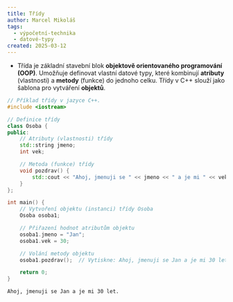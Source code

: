 ```yaml
---
title: Třídy
author: Marcel Mikoláš
tags:
  - výpočetní-technika
  - datové-typy
created: 2025-03-12
---
```

* Třída je základní stavební blok **objektově orientovaného programování (OOP)**. Umožňuje definovat vlastní datové typy, které kombinují **atributy** (vlastnosti) a **metody** (funkce) do jednoho celku. Třídy v C++ slouží jako šablona pro vytváření **objektů**.

```cpp
// Příklad třídy v jazyce C++.
#include <iostream>

// Definice třídy
class Osoba {
public:
    // Atributy (vlastnosti) třídy
    std::string jmeno;
    int vek;

    // Metoda (funkce) třídy
    void pozdrav() {
        std::cout << "Ahoj, jmenuji se " << jmeno << " a je mi " << vek << " let." << std::endl;
    }
};

int main() {
    // Vytvoření objektu (instanci) třídy Osoba
    Osoba osoba1;

    // Přiřazení hodnot atributům objektu
    osoba1.jmeno = "Jan";
    osoba1.vek = 30;

    // Volání metody objektu
    osoba1.pozdrav();  // Vytiskne: Ahoj, jmenuji se Jan a je mi 30 let.

    return 0;
}
```

```
Ahoj, jmenuji se Jan a je mi 30 let.
```